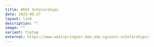 ```yaml
---
title: WSSS Scholarships
date: 2025-05-27
layout: link
description: ""
image: ""
variant: tiptap
external: https://www.westspringsec.moe.edu.sg/wsss-scholarships/
---
```

